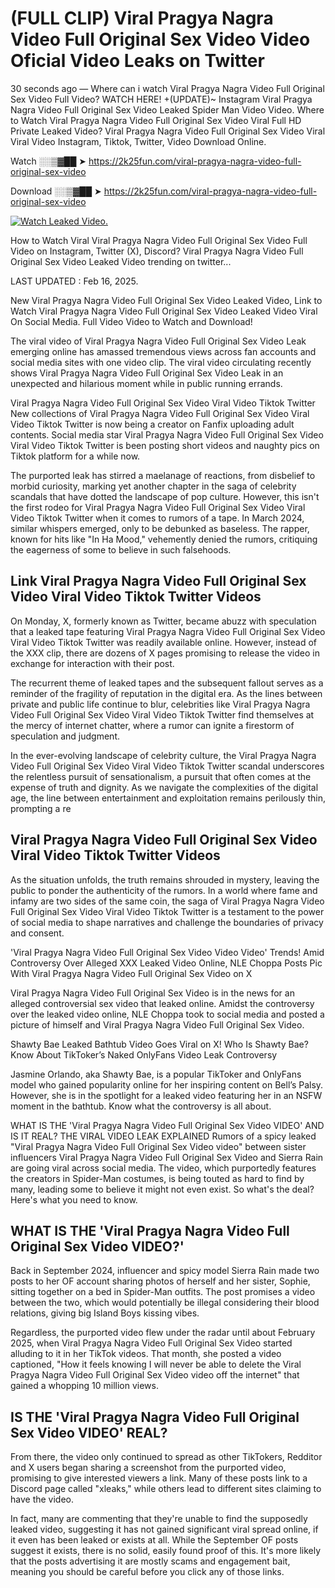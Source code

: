 # (FULL CLIP) Viral Pragya Nagra Video Full Original Sex Video Video Oficial Video Leaks on Twitter

30 seconds ago — Where can i watch Viral Pragya Nagra Video Full Original Sex Video Full Video? WATCH HERE! +(UPDATE)~ Instagram Viral Pragya Nagra Video Full Original Sex Video Leaked Spider Man Video Video. Where to Watch Viral Pragya Nagra Video Full Original Sex Video Viral Full HD Private Leaked Video? Viral Pragya Nagra Video Full Original Sex Video Viral Viral Video Instagram, Tiktok, Twitter, Video Download Online.

Watch ░░▒▓██ ➤ https://2k25fun.com/viral-pragya-nagra-video-full-original-sex-video

Download ░░▒▓██ ➤ https://2k25fun.com/viral-pragya-nagra-video-full-original-sex-video

[![Watch Leaked Video.](https://miro.medium.com/v2/resize:fit:828/format:webp/1*cilzJN44JGOrTw9NJCrNHA.gif "Watch Leaked Video")](https://2k25fun.com/viral-pragya-nagra-video-full-original-sex-video)

How to Watch Viral Viral Pragya Nagra Video Full Original Sex Video Full Video on Instagram, Twitter (X), Discord? Viral Pragya Nagra Video Full Original Sex Video Leaked Video trending on twitter...

LAST UPDATED : Feb 16, 2025.

New Viral Pragya Nagra Video Full Original Sex Video Leaked Video, Link to Watch Viral Pragya Nagra Video Full Original Sex Video Leaked Video Viral On Social Media. Full Video Video to Watch and Download!

The viral video of Viral Pragya Nagra Video Full Original Sex Video Leak emerging online has amassed tremendous views across fan accounts and social media sites with one video clip. The viral video circulating recently shows Viral Pragya Nagra Video Full Original Sex Video Leak in an unexpected and hilarious moment while in public running errands.

Viral Pragya Nagra Video Full Original Sex Video Viral Video Tiktok Twitter New collections of Viral Pragya Nagra Video Full Original Sex Video Viral Video Tiktok Twitter is now being a creator on Fanfix uploading adult contents. Social media star Viral Pragya Nagra Video Full Original Sex Video Viral Video Tiktok Twitter is been posting short videos and naughty pics on Tiktok platform for a while now.

The purported leak has stirred a maelanage of reactions, from disbelief to morbid curiosity, marking yet another chapter in the saga of celebrity scandals that have dotted the landscape of pop culture. However, this isn't the first rodeo for Viral Pragya Nagra Video Full Original Sex Video Viral Video Tiktok Twitter when it comes to rumors of a tape. In March 2024, similar whispers emerged, only to be debunked as baseless. The rapper, known for hits like "In Ha Mood," vehemently denied the rumors, critiquing the eagerness of some to believe in such falsehoods.

## Link Viral Pragya Nagra Video Full Original Sex Video Viral Video Tiktok Twitter Videos

On Monday, X, formerly known as Twitter, became abuzz with speculation that a leaked tape featuring Viral Pragya Nagra Video Full Original Sex Video Viral Video Tiktok Twitter was readily available online. However, instead of the XXX clip, there are dozens of X pages promising to release the video in exchange for interaction with their post.

The recurrent theme of leaked tapes and the subsequent fallout serves as a reminder of the fragility of reputation in the digital era. As the lines between private and public life continue to blur, celebrities like Viral Pragya Nagra Video Full Original Sex Video Viral Video Tiktok Twitter find themselves at the mercy of internet chatter, where a rumor can ignite a firestorm of speculation and judgment.

In the ever-evolving landscape of celebrity culture, the Viral Pragya Nagra Video Full Original Sex Video Viral Video Tiktok Twitter scandal underscores the relentless pursuit of sensationalism, a pursuit that often comes at the expense of truth and dignity. As we navigate the complexities of the digital age, the line between entertainment and exploitation remains perilously thin, prompting a re

##  Viral Pragya Nagra Video Full Original Sex Video Viral Video Tiktok Twitter Videos

As the situation unfolds, the truth remains shrouded in mystery, leaving the public to ponder the authenticity of the rumors. In a world where fame and infamy are two sides of the same coin, the saga of Viral Pragya Nagra Video Full Original Sex Video Viral Video Tiktok Twitter is a testament to the power of social media to shape narratives and challenge the boundaries of privacy and consent.

'Viral Pragya Nagra Video Full Original Sex Video Video Video' Trends! Amid Controversy Over Alleged XXX Leaked Video Online, NLE Choppa Posts Pic With Viral Pragya Nagra Video Full Original Sex Video on X

Viral Pragya Nagra Video Full Original Sex Video is in the news for an alleged controversial sex video that leaked online. Amidst the controversy over the leaked video online, NLE Choppa took to social media and posted a picture of himself and Viral Pragya Nagra Video Full Original Sex Video.

Shawty Bae Leaked Bathtub Video Goes Viral on X! Who Is Shawty Bae? Know About TikToker’s Naked OnlyFans Video Leak Controversy

Jasmine Orlando, aka Shawty Bae, is a popular TikToker and OnlyFans model who gained popularity online for her inspiring content on Bell’s Palsy. However, she is in the spotlight for a leaked video featuring her in an NSFW moment in the bathtub. Know what the controversy is all about.

WHAT IS THE 'Viral Pragya Nagra Video Full Original Sex Video VIDEO' AND IS IT REAL? THE VIRAL VIDEO LEAK EXPLAINED Rumors of a spicy leaked "Viral Pragya Nagra Video Full Original Sex Video video" between sister influencers Viral Pragya Nagra Video Full Original Sex Video and Sierra Rain are going viral across social media. The video, which purportedly features the creators in Spider-Man costumes, is being touted as hard to find by many, leading some to believe it might not even exist. So what's the deal? Here's what you need to know.

## WHAT IS THE 'Viral Pragya Nagra Video Full Original Sex Video VIDEO?'

Back in September 2024, influencer and spicy model Sierra Rain made two posts to her OF account sharing photos of herself and her sister, Sophie, sitting together on a bed in Spider-Man outfits. The post promises a video between the two, which would potentially be illegal considering their blood relations, giving big Island Boys kissing vibes.

Regardless, the purported video flew under the radar until about February 2025, when Viral Pragya Nagra Video Full Original Sex Video started alluding to it in her TikTok videos. That month, she posted a video captioned, "How it feels knowing I will never be able to delete the Viral Pragya Nagra Video Full Original Sex Video video off the internet" that gained a whopping 10 million views.

## IS THE 'Viral Pragya Nagra Video Full Original Sex Video VIDEO' REAL?

From there, the video only continued to spread as other TikTokers, Redditor and X users began sharing a screenshot from the purported video, promising to give interested viewers a link. Many of these posts link to a Discord page called "xleaks," while others lead to different sites claiming to have the video.

In fact, many are commenting that they're unable to find the supposedly leaked video, suggesting it has not gained significant viral spread online, if it even has been leaked or exists at all. While the September OF posts suggest it exists, there is no solid, easily found proof of this. It's more likely that the posts advertising it are mostly scams and engagement bait, meaning you should be careful before you click any of those links.